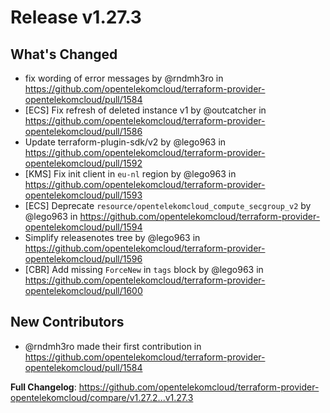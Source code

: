 # Release v1.27.3
## What's Changed
* fix wording of error messages by @rndmh3ro in https://github.com/opentelekomcloud/terraform-provider-opentelekomcloud/pull/1584
* [ECS] Fix refresh of deleted instance v1 by @outcatcher in https://github.com/opentelekomcloud/terraform-provider-opentelekomcloud/pull/1586
* Update terraform-plugin-sdk/v2 by @lego963 in https://github.com/opentelekomcloud/terraform-provider-opentelekomcloud/pull/1592
* [KMS] Fix init client in `eu-nl` region by @lego963 in https://github.com/opentelekomcloud/terraform-provider-opentelekomcloud/pull/1593
* [ECS] Deprecate `resource/opentelekomcloud_compute_secgroup_v2` by @lego963 in https://github.com/opentelekomcloud/terraform-provider-opentelekomcloud/pull/1594
* Simplify releasenotes tree by @lego963 in https://github.com/opentelekomcloud/terraform-provider-opentelekomcloud/pull/1596
* [CBR] Add missing `ForceNew` in `tags` block by @lego963 in https://github.com/opentelekomcloud/terraform-provider-opentelekomcloud/pull/1600

## New Contributors
* @rndmh3ro made their first contribution in https://github.com/opentelekomcloud/terraform-provider-opentelekomcloud/pull/1584

**Full Changelog**: https://github.com/opentelekomcloud/terraform-provider-opentelekomcloud/compare/v1.27.2...v1.27.3